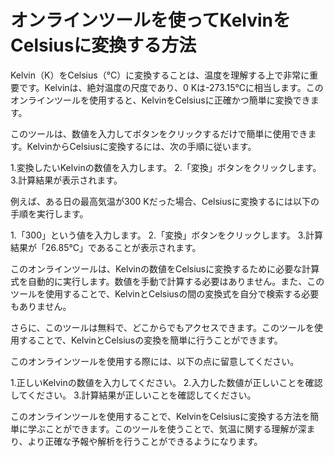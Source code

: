 オンラインツールを使ってKelvinをCelsiusに変換する方法
=================================

Kelvin（K）をCelsius（°C）に変換することは、温度を理解する上で非常に重要です。Kelvinは、絶対温度の尺度であり、0 Kは-273.15°Cに相当します。このオンラインツールを使用すると、KelvinをCelsiusに正確かつ簡単に変換できます。

このツールは、数値を入力してボタンをクリックするだけで簡単に使用できます。KelvinからCelsiusに変換するには、次の手順に従います。

1.変換したいKelvinの数値を入力します。 2.「変換」ボタンをクリックします。 3.計算結果が表示されます。

例えば、ある日の最高気温が300 Kだった場合、Celsiusに変換するには以下の手順を実行します。

1.「300」という値を入力します。 2.「変換」ボタンをクリックします。 3.計算結果が「26.85°C」であることが表示されます。

このオンラインツールは、Kelvinの数値をCelsiusに変換するために必要な計算式を自動的に実行します。数値を手動で計算する必要はありません。また、このツールを使用することで、KelvinとCelsiusの間の変換式を自分で検索する必要もありません。

さらに、このツールは無料で、どこからでもアクセスできます。このツールを使用することで、KelvinとCelsiusの変換を簡単に行うことができます。

このオンラインツールを使用する際には、以下の点に留意してください。

1.正しいKelvinの数値を入力してください。 2.入力した数値が正しいことを確認してください。 3.計算結果が正しいことを確認してください。

このオンラインツールを使用することで、KelvinをCelsiusに変換する方法を簡単に学ぶことができます。このツールを使うことで、気温に関する理解が深まり、より正確な予報や解析を行うことができるようになります。
